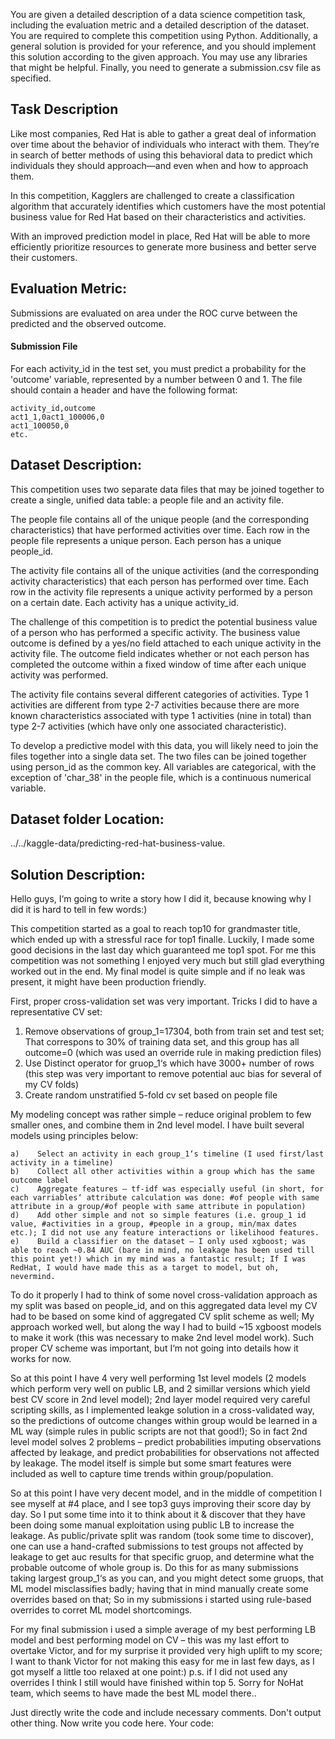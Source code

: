 You are given a detailed description of a data science competition task, including the evaluation metric and a detailed description of the dataset. You are required to complete this competition using Python. 
Additionally, a general solution is provided for your reference, and you should implement this solution according to the given approach. 
You may use any libraries that might be helpful.
Finally, you need to generate a submission.csv file as specified.

## Task Description
Like most companies, Red Hat is able to gather a great deal of information over time about the behavior of individuals who interact with them. They’re in search of better methods of using this behavioral data to predict which individuals they should approach—and even when and how to approach them.

In this competition, Kagglers are challenged to create a classification algorithm that accurately identifies which customers have the most potential business value for Red Hat based on their characteristics and activities.

With an improved prediction model in place, Red Hat will be able to more efficiently prioritize resources to generate more business and better serve their customers.

##  Evaluation Metric:
Submissions are evaluated on area under the ROC curve between the predicted and the observed outcome.

#### Submission File
For each activity_id in the test set, you must predict a probability for the 'outcome' variable, represented by a number between 0 and 1. The file should contain a header and have the following format:

    activity_id,outcome
    act1_1,0act1_100006,0
    act1_100050,0
    etc.

##  Dataset Description:
This competition uses two separate data files that may be joined together to create a single, unified data table: a people file and an activity file.

The people file contains all of the unique people (and the corresponding characteristics) that have performed activities over time. Each row in the people file represents a unique person. Each person has a unique people_id.

The activity file contains all of the unique activities (and the corresponding activity characteristics) that each person has performed over time. Each row in the activity file represents a unique activity performed by a person on a certain date. Each activity has a unique activity_id.

The challenge of this competition is to predict the potential business value of a person who has performed a specific activity. The business value outcome is defined by a yes/no field attached to each unique activity in the activity file. The outcome field indicates whether or not each person has completed the outcome within a fixed window of time after each unique activity was performed.

The activity file contains several different categories of activities. Type 1 activities are different from type 2-7 activities because there are more known characteristics associated with type 1 activities (nine in total) than type 2-7 activities (which have only one associated characteristic).

To develop a predictive model with this data, you will likely need to join the files together into a single data set. The two files can be joined together using person_id as the common key. All variables are categorical, with the exception of 'char_38' in the people file, which is a continuous numerical variable.

## Dataset folder Location: 
../../kaggle-data/predicting-red-hat-business-value.

## Solution Description:
Hello guys,
I‘m going to write a story how I did it, because knowing why I did it is hard to tell in few words:)

This competition started as a goal to reach top10 for grandmaster title, which ended up with a stressful race for top1 finalle. Luckily, I made some good decisions in the last day which guaranteed me top1 spot. For me this competition was not something I enjoyed very much but still glad everything worked out in the end. My final model is quite simple and if no leak was present, it might have been production friendly.

First, proper cross-validation set was very important. Tricks I did to have a representative CV set:
1)    Remove observations of group_1=17304, both from train set and test set; That correspons to 30% of training data set, and this group has all outcome=0 (which was used an override rule in making prediction files)
2)    Use Distinct operator for gruop_1‘s which have 3000+ number of rows (this step was very important to remove potential auc bias for several of my CV folds)
3)    Create random unstratified 5-fold cv set based on people file 


My modeling concept was rather simple – reduce original problem to few smaller ones, and combine them in 2nd level model. I have built several models using principles below:

    a)    Select an activity in each group_1‘s timeline (I used first/last activity in a timeline)
    b)    Collect all other activities within a group which has the same outcome label
    c)    Aggregate features – tf-idf was especially useful (in short, for each varriables‘ attribute calculation was done: #of people with same attribute in a group/#of people with same attribute in population)
    d)    Add other simple and not so simple features (i.e. group_1 id value, #activities in a group, #people in a group, min/max dates etc.); I did not use any feature interactions or likelihood features.
    e)    Build a classifier on the dataset – I only used xgboost; was able to reach ~0.84 AUC (bare in mind, no leakage has been used till this point yet!) which in my mind was a fantastic result; If I was RedHat, I would have made this as a target to model, but oh, nevermind.

To do it properly I had to think of some novel cross-validation approach as my split was based on people_id, and on this aggregated data level my CV had to be based on some kind of aggregated CV split scheme as well; My approach worked well, but along the way I had to build ~15 xgboost models to make it work (this was necessary to make 2nd level model work). Such proper CV scheme was important, but I‘m not going into details how it works for now. 

So at this point I have 4 very well performing 1st level models (2 models which perform very well on public LB, and 2 simillar versions which yield best CV score in 2nd level model); 2nd layer model required very careful scripting skills, as I implemented leakge solution in a cross-validated way, so the predictions of outcome changes within group would be learned in a ML way (simple rules in public scripts are not that good!); So in fact 2nd level model solves 2 problems – predict probabilities imputing observations affected by leakage, and predict probabilities for observations not affected by leakage. The model itself is simple but some smart features were included as well to capture time trends within group/population.

So at this point I have very decent model, and in the middle of competition I see myself at #4 place, and I see top3 guys improving their score day by day. So I put some time into it to think about it & discover that they have been doing some manual exploitation using public LB to increase the leakage. As public/private split was random (took some time to discover), one can use a hand-crafted submissions to test groups not affected by leakage to get auc results for that specific gruop, and determine what the probable outcome of whole group is. Do this for as many submissions taking largest group_1‘s as you can, and you might detect some gruops, that ML model misclassifies badly; having that in mind manually create some overrides based on that; So in my submissions i started using rule-based overrides to corret ML model shortcomings.

For my final submission i used a simple average of my best performing LB model and best performing model on CV – this was my last effort to overtake Victor, and for my surprise it provided very high uplift to my score;  I want to thank Victor for not making this easy for me in last few days, as I got myself a little too relaxed at one point:)
p.s. if I did not used any overrides I think I still would have finished within top 5. Sorry for NoHat team, which seems to have made the best ML model there..


Just directly write the code and include necessary comments. Don't output other thing. Now write you code here. 
Your code: